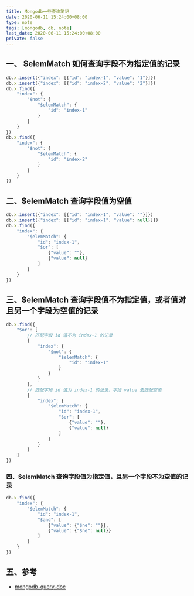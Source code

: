```yaml
---
title: Mongodb一些查询笔记
date: 2020-06-11 15:24:00+08:00
type: note
tags: [mongodb, db, note]
last_date: 2020-06-11 15:24:00+08:00
private: false
---
```


## 一、 $elemMatch 如何查询字段不为指定值的记录

```js
db.x.insert({"index": [{"id": "index-1", "value": "1"}]})
db.x.insert({"index": [{"id": "index-2", "value": "2"}]})
db.x.find({
    "index": {
        "$not": {
            "$elemMatch": {
                "id": "index-1"
            }
        }
    }
})
db.x.find({
    "index": {
        "$not": {
            "$elemMatch": {
                "id": "index-2"
            }
        }
    }
})
```

## 二、$elemMatch 查询字段值为空值

```js
db.x.insert({"index": [{"id": "index-1", "value": ""}]})
db.x.insert({"index": [{"id": "index-1", "value": null}]})
db.x.find({
    "index": {
        "$elemMatch": {
            "id": "index-1",
            "$or": [
                {"value": ""},
                {"value": null}
            ]
        }
    }
})
```

## 三、$elemMatch 查询字段值不为指定值，或者值对且另一个字段为空值的记录

```js
db.x.find({
    "$or": [
        // 匹配字段 id 值不为 index-1 的记录
        {
            "index": {
                "$not": {
                    "$elemMatch": {
                        "id": "index-1"
                    }
                }
            }
        },
        // 匹配字段 id 值为 index-1 的记录，字段 value 去匹配空值
        {
            "index": {
                "$elemMatch": {
                    "id": "index-1",
                    "$or": [
                        {"value": ""},
                        {"value": null}
                    ]
                }
            }
        }
    ]
})
```


### 四、$elemMatch 查询字段值为指定值，且另一个字段不为空值的记录

```js
db.x.find({
    "index": {
        "$elemMatch": {
            "id": "index-1",
            "$and": [
                {"value": {"$ne": ""}},
                {"value": {"$ne": null}}
            ]
        }
    }
})
```


## 五、参考

- [mongodb-query-doc](https://docs.mongodb.com/manual/reference/operator/query/)
